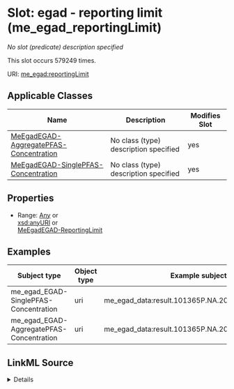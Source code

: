 

# Slot: egad - reporting limit (me_egad_reportingLimit)


_No slot (predicate) description specified_






This slot occurs 579249 times.


URI: [me_egad:reportingLimit](http://sawgraph.spatialai.org/v1/me-egad#reportingLimit)



<!-- no inheritance hierarchy -->





## Applicable Classes

| Name | Description | Modifies Slot |
| --- | --- | --- |
| [MeEgadEGAD-AggregatePFAS-Concentration](../classes/MeEgadEGAD-AggregatePFAS-Concentration.md) | No class (type) description specified |  yes  |
| [MeEgadEGAD-SinglePFAS-Concentration](../classes/MeEgadEGAD-SinglePFAS-Concentration.md) | No class (type) description specified |  yes  |







## Properties

* Range: [Any](../classes/Any.md)&nbsp;or&nbsp;<br />[xsd:anyURI](http://www.w3.org/2001/XMLSchema#anyURI)&nbsp;or&nbsp;<br />[MeEgadEGAD-ReportingLimit](../classes/MeEgadEGAD-ReportingLimit.md)






## Examples

| Subject type | Object type | Example subject | Example object | Occurrences |
| --- | --- | --- | --- | --- |
| me_egad_EGAD-SinglePFAS-Concentration | uri | me_egad_data:result.101365P.NA.20130507.1763231 | me_egad_data:rl.0.04.UG/L | 541392 |
| me_egad_EGAD-AggregatePFAS-Concentration | uri | me_egad_data:result.101365P.NA.20130507.DEP18010 | me_egad_data:rl.0.02.UG/L | 37857 |




## LinkML Source

<details>

```yaml
name: me_egad_reportingLimit
annotations:
  count:
    tag: count
    value: 579249
description: No slot (predicate) description specified
title: egad - reporting limit
examples:
- object:
    example_object: me_egad_data:rl.0.04.UG/L
    example_object_type: uri
    example_predicate: me_egad:reportingLimit
    example_subject: me_egad_data:result.101365P.NA.20130507.1763231
    example_subject_type: me_egad_EGAD-SinglePFAS-Concentration
- object:
    example_object: me_egad_data:rl.0.02.UG/L
    example_object_type: uri
    example_predicate: me_egad:reportingLimit
    example_subject: me_egad_data:result.101365P.NA.20130507.DEP18010
    example_subject_type: me_egad_EGAD-AggregatePFAS-Concentration
from_schema: sawgraph-kg
rank: 1000
slot_uri: me_egad:reportingLimit
alias: me_egad_reportingLimit
domain_of:
- me_egad_EGAD-AggregatePFAS-Concentration
- me_egad_EGAD-SinglePFAS-Concentration
subproperty_of: coso_resultAnnotation
range: Any
any_of:
- range: uri
- range: me_egad_EGAD-ReportingLimit

```
</details>